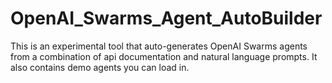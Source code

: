 # OpenAI_Swarms_Agent_AutoBuilder
This is an experimental tool that auto-generates OpenAI Swarms agents from a combination of api documentation and natural language prompts. It also contains demo agents you can load in.

